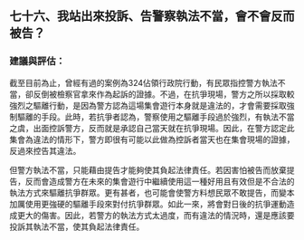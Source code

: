 ## 七十六、我站出來投訴、告警察執法不當，會不會反而被告？

### 建議與評估：

截至目前為止，曾經有過的案例為324佔領行政院行動，有民眾指控警方執法不當，卻反倒被檢察官拿來作為起訴的證據。不過，在抗爭現場，警方之所以採取較強烈之驅離行動，是因為警方認為這場集會遊行本身就是違法的，才會需要採取強制驅離的手段。此時，若抗爭者認為，警察使用之驅離手段過於強烈，有執法不當之虞，出面控訴警方，反而就是承認自己當天就在抗爭現場。因此，在警方認定此集會為違法的情形下，警方即很有可能以此做為控訴者當天也在集會現場的證據，反過來控告其違法。

但警方執法不當，只能藉由提告才能夠使其負起法律責任。若因害怕被告而放棄提告，反而會造成警方在未來的集會遊行中繼續使用這一種好用且有效但是不合法的執法方式來驅離抗爭群眾。更有甚者，也可能會使警方料想民眾不敢提告，而變本加厲使用更強硬的驅離手段來對付抗爭群眾。如此一來，將會對日後的抗爭運動造成更大的傷害。因此，若警方的執法方式太過度，而有違法的情況時，還是應該要投訴其執法不當，使其負起法律責任。
